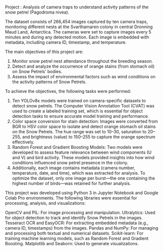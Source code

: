 Project : Analysis of camera traps to understand activity patterns of the snow petrel (Pagodroma nivea).

The dataset consists of 266,454 images captured by ten camera traps, monitoring different nests at the Svarthamaren colony in central Dronning Maud Land, Antarctica. The cameras were set to capture images every 5 minutes and during any detected motion. Each image is embedded with metadata, including camera ID, timestamp, and temperature.

The main objectives of this project are:

1. Monitor snow petrel nest attendance throughout the breeding season.
2. Detect and analyze the occurrence of orange stains (from stomach oil) on Snow Petrels' bodies.
3. Assess the impact of environmental factors such as wind conditions on the activity patterns of Snow Petrels.


To achieve the objectives, the following tasks were performed:

1. Ten YOLOv8x models were trained on camera-specific datasets to detect snow petrels. The Computer Vision Annotation Tool (CVAT) was used to create a labeled training set, which is essential for object detection tasks to ensure accurate model training and performance.
2. Color space conversion for stain detection: Images were converted from BGR to HSV color space to isolate and detect orange stomach oil stains on the Snow Petrels. The hue range was set to 10–30, saturation to 20–255, and brightness (value) to 150–255 to capture the orange spectrum effectively. 
3. Random Forest and Gradient Boosting Models: Two models were developed to assess feature relevance between wind components (U and V) and bird activity. These models provided insights into how wind conditions influenced snow petrel presence in the colony.
4. Additionally, each image contains metadata (camera number, temperature, date, and time), which was extracted for analysis. To optimize the dataset, only one image per burst—the one containing the highest number of birds—was retained for further analysis.


This project was developed using Python 3 in Jupyter Notebook and Google Colab Pro environments. The following libraries were essential for processing, analysis, and visualizations:

OpenCV and PIL: For image processing and manipulation.
Ultralytics: Used for object detection to track and identify Snow Petrels in the images.
Tesseract OCR and EasyOCR: For extracting embedded metadata (e.g., camera ID, timestamps) from the images.
Pandas and NumPy: For managing and processing both textual and numerical datasets.
Scikit-learn: For training machine learning models, such as Random Forest and Gradient Boosting.
Matplotlib and Seaborn: Used to generate visualizations.
